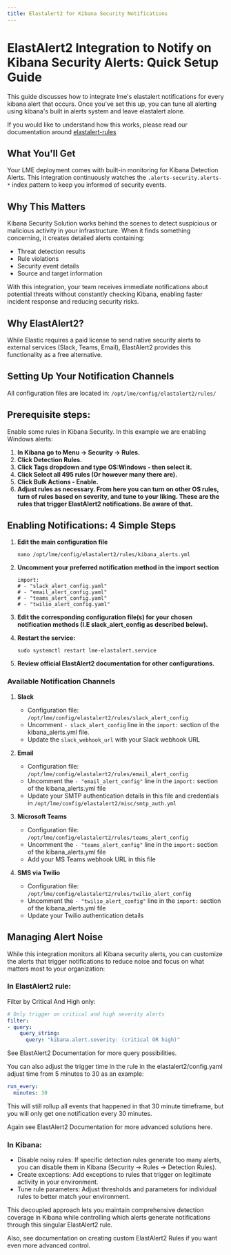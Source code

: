 ```yaml
---
title: Elastalert2 for Kibana Security Notifications
---
```


# ElastAlert2 Integration to Notify on Kibana Security Alerts: Quick Setup Guide

This guide discusses how to integrate lme's elastalert notifications for every kibana alert that occurs. Once you've set this up, you can tune all alerting using kibana's built in alerts system and leave elastalert alone. 

If you would like to understand how this works, please read our documentation around [elastalert-rules](/docs/markdown/maintenance/elastalert-rules)

## What You'll Get

Your LME deployment comes with built-in monitoring for Kibana Detection Alerts. This integration continuously watches the `.alerts-security.alerts-*` index pattern to keep you informed of security events.

## Why This Matters

Kibana Security Solution works behind the scenes to detect suspicious or malicious activity in your infrastructure. When it finds something concerning, it creates detailed alerts containing:
- Threat detection results
- Rule violations
- Security event details
- Source and target information

With this integration, your team receives immediate notifications about potential threats without constantly checking Kibana, enabling faster incident response and reducing security risks.

## Why ElastAlert2?

While Elastic requires a paid license to send native security alerts to external services (Slack, Teams, Email), ElastAlert2 provides this functionality as a free alternative.

## Setting Up Your Notification Channels

All configuration files are located in: ```/opt/lme/config/elastalert2/rules/```

## Prerequisite steps:

Enable some rules in Kibana Security. In this example we are enabling Windows alerts:

1. **In Kibana go to Menu -> Security -> Rules.**
2. **Click Detection Rules.**
3. **Click Tags dropdown and type OS:Windows - then select it.**
4. **Click Select all 495 rules (Or however many there are).**
5. **Click Bulk Actions - Enable.**
6. **Adjust rules as necessary. From here you can turn on other OS rules, turn of rules based on severity, and tune to your liking. These are the rules that trigger ElastAlert2 notifications. Be aware of that.**

## Enabling Notifications: 4 Simple Steps

1. **Edit the main configuration file**
   ```
   nano /opt/lme/config/elastalert2/rules/kibana_alerts.yml
   ```

2. **Uncomment your preferred notification method in the import section**
   ```
   import:
   # - "slack_alert_config.yaml"
   # - "email_alert_config.yaml"
   # - "teams_alert_config.yaml"
   # - "twilio_alert_config.yaml"
   ```
3. **Edit the corresponding configuration file(s) for your chosen notification methods (I.E slack_alert_config as described below).**

4. **Restart the service:**

   ```
   sudo systemctl restart lme-elastalert.service
   ```
5. **Review official ElastAlert2 documentation for other configurations.**

### Available Notification Channels

1. **Slack**
   - Configuration file: ```/opt/lme/config/elastalert2/rules/slack_alert_config```
   - Uncomment `- slack_alert_config` line in the `import:` section of the kibana_alerts.yml file.
   - Update the `slack_webhook_url` with your Slack webhook URL

2. **Email**
   - Configuration file: ```/opt/lme/config/elastalert2/rules/email_alert_config```
   - Uncomment the `- "email_alert_config"` line in the `import:` section of the kibana_alerts.yml file
   - Update your SMTP authentication details in this file and credentials in ```/opt/lme/config/elastalert2/misc/smtp_auth.yml```

3. **Microsoft Teams**
   - Configuration file: ```/opt/lme/config/elastalert2/rules/teams_alert_config```
   - Uncomment the `- "teams_alert_config"` line in the `import:` section of the kibana_alerts.yml file
   - Add your MS Teams webhook URL in this file

4. **SMS via Twilio**
   - Configuration file: ```/opt/lme/config/elastalert2/rules/twilio_alert_config```
   - Uncomment the `- "twilio_alert_config"` line in the `import:` section of the kibana_alerts.yml file
   - Update your Twilio authentication details

## Managing Alert Noise

While this integration monitors all Kibana security alerts, you can customize the alerts that trigger notifications to reduce noise and focus on what matters most to your organization:

### In ElastAlert2 rule:

Filter by Critical And High only:

```yaml
# Only trigger on critical and high severity alerts
filter:
- query:
    query_string:
      query: "kibana.alert.severity: (critical OR high)"
```
See ElastAlert2 Documentation for more query possibilities.

You can also adjust the trigger time in the rule in the elastalert2/config.yaml adjust time from 5 minutes to 30 as an example:

```yaml
run_every:
  minutes: 30
```

This will still rollup all events that happened in that 30 minute timeframe, but you will only get one notification every 30 minutes.

Again see ElastAlert2 Documentation for more advanced solutions here.

### In Kibana:

- Disable noisy rules: If specific detection rules generate too many alerts, you can disable them in Kibana (Security → Rules → Detection Rules).
- Create exceptions: Add exceptions to rules that trigger on legitimate activity in your environment.
- Tune rule parameters: Adjust thresholds and parameters for individual rules to better match your environment.

This decoupled approach lets you maintain comprehensive detection coverage in Kibana while controlling which alerts generate notifications through this singular ElastAlert2 rule.

Also, see documentation on creating custom ElastAlert2 Rules if you want even more advanced control.
